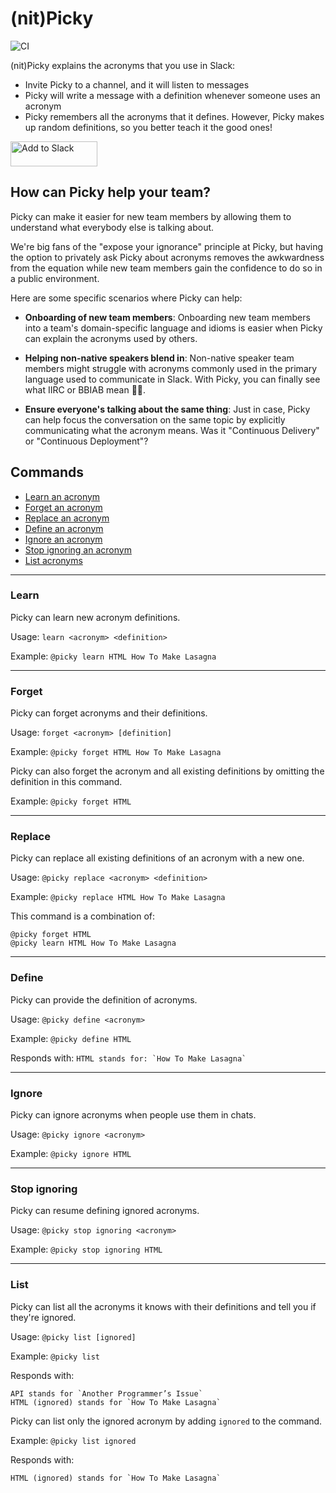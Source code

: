 # (nit)Picky

![CI](https://github.com/ggalmazor/picky/actions/workflows/ci.yml/badge.svg)

(nit)Picky explains the acronyms that you use in Slack:
- Invite Picky to a channel, and it will listen to messages
- Picky will write a message with a definition whenever someone uses an acronym 
- Picky remembers all the acronyms that it defines. However, Picky makes up random definitions, so you better teach it the good ones!

<a href="https://slack.com/oauth/v2/authorize?client_id=7828417850918.7820563959399&scope=app_mentions:read,channels:history,chat:write,im:history,im:write,reactions:write,team:read&user_scope="><img alt="Add to Slack" height="40" width="139" src="https://platform.slack-edge.com/img/add_to_slack.png" srcSet="https://platform.slack-edge.com/img/add_to_slack.png 1x, https://platform.slack-edge.com/img/add_to_slack@2x.png 2x" /></a>

## How can Picky help your team?

Picky can make it easier for new team members by allowing them to understand what everybody else is talking about.

We're big fans of the "expose your ignorance" principle at Picky, but having the option to privately ask Picky about acronyms removes the awkwardness from the equation while new team members gain the confidence to do so in a public environment.

Here are some specific scenarios where Picky can help:

- **Onboarding of new team members**: Onboarding new team members into a team's domain-specific language and idioms is easier when Picky can explain the acronyms used by others.

- **Helping non-native speakers blend in**: Non-native speaker team members might struggle with acronyms commonly used in the primary language used to communicate in Slack. With Picky, you can finally see what IIRC or BBIAB mean 🤷‍♀️.
- **Ensure everyone's talking about the same thing**: Just in case, Picky can help focus the conversation on the same topic by explicitly communicating what the acronym means. Was it "Continuous Delivery" or "Continuous Deployment"? 

## Commands

- [Learn an acronym](#learn)
- [Forget an acronym](#forget)
- [Replace an acronym](#replace)
- [Define an acronym](#define)
- [Ignore an acronym](#ignore)
- [Stop ignoring an acronym](#stop-ignoring)
- [List acronyms](#list)

---

### Learn

Picky can learn new acronym definitions.

Usage: `learn <acronym> <definition>`

Example: `@picky learn HTML How To Make Lasagna`

---

### Forget

Picky can forget acronyms and their definitions.

Usage: `forget <acronym> [definition]`

Example: `@picky forget HTML How To Make Lasagna`

Picky can also forget the acronym and all existing definitions by omitting the definition in this command.

Example: `@picky forget HTML`

---

### Replace

Picky can replace all existing definitions of an acronym with a new one.

Usage: `@picky replace <acronym> <definition>`

Example: `@picky replace HTML How To Make Lasagna`

This command is a combination of:
```
@picky forget HTML
@picky learn HTML How To Make Lasagna
```

---

### Define

Picky can provide the definition of acronyms.

Usage: `@picky define <acronym>`

Example: `@picky define HTML`

Responds with: ``HTML stands for: `How To Make Lasagna` ``

---

### Ignore

Picky can ignore acronyms when people use them in chats.

Usage: `@picky ignore <acronym>`

Example: `@picky ignore HTML`

---

### Stop ignoring

Picky can resume defining ignored acronyms.

Usage: `@picky stop ignoring <acronym>`

Example: `@picky stop ignoring HTML`

---

### List

Picky can list all the acronyms it knows with their definitions and tell you if they're ignored.

Usage: `@picky list [ignored]`

Example: `@picky list`

Responds with: 
```
API stands for `Another Programmer’s Issue`
HTML (ignored) stands for `How To Make Lasagna`
```

Picky can list only the ignored acronym by adding `ignored` to the command.

Example: `@picky list ignored`

Responds with:
```
HTML (ignored) stands for `How To Make Lasagna`
```
